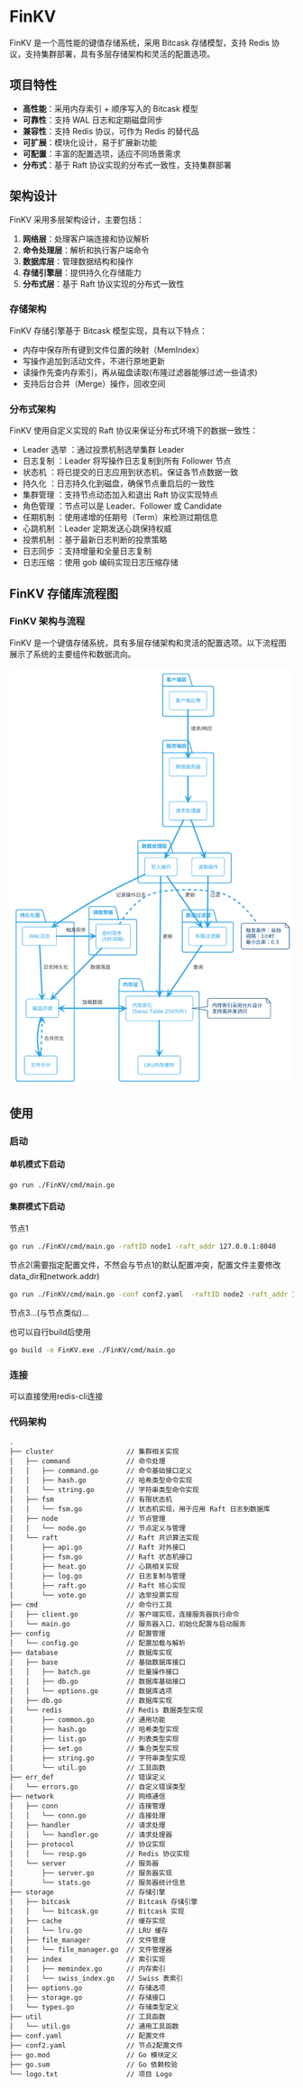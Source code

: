 # FinKV

FinKV 是一个高性能的键值存储系统，采用 Bitcask 存储模型，支持 Redis 协议，支持集群部署，具有多层存储架构和灵活的配置选项。

## 项目特性

- **高性能**：采用内存索引 + 顺序写入的 Bitcask 模型
- **可靠性**：支持 WAL 日志和定期磁盘同步
- **兼容性**：支持 Redis 协议，可作为 Redis 的替代品
- **可扩展**：模块化设计，易于扩展新功能
- **可配置**：丰富的配置选项，适应不同场景需求
- **分布式**：基于 Raft 协议实现的分布式一致性，支持集群部署



## 架构设计

FinKV 采用多层架构设计，主要包括：

1. **网络层**：处理客户端连接和协议解析
2. **命令处理层**：解析和执行客户端命令
3. **数据库层**：管理数据结构和操作
4. **存储引擎层**：提供持久化存储能力
5. **分布式层**：基于 Raft 协议实现的分布式一致性



### 存储架构

FinKV 存储引擎基于 Bitcask 模型实现，具有以下特点：

- 内存中保存所有键到文件位置的映射（MemIndex）
- 写操作追加到活动文件，不进行原地更新
- 读操作先查内存索引，再从磁盘读取(布隆过滤器能够过滤一些请求)
- 支持后台合并（Merge）操作，回收空间



### 分布式架构
FinKV 使用自定义实现的 Raft 协议来保证分布式环境下的数据一致性：

- Leader 选举 ：通过投票机制选举集群 Leader
- 日志复制 ：Leader 将写操作日志复制到所有 Follower 节点
- 状态机 ：将已提交的日志应用到状态机，保证各节点数据一致
- 持久化 ：日志持久化到磁盘，确保节点重启后的一致性
- 集群管理 ：支持节点动态加入和退出 Raft 协议实现特点
- 角色管理 ：节点可以是 Leader、Follower 或 Candidate
- 任期机制 ：使用递增的任期号（Term）来检测过期信息
- 心跳机制 ：Leader 定期发送心跳保持权威
- 投票机制 ：基于最新日志判断的投票策略
- 日志同步 ：支持增量和全量日志复制
- 日志压缩 ：使用 gob 编码实现日志压缩存储



## FinKV 存储库流程图
### FinKV 架构与流程

FinKV 是一个键值存储系统，具有多层存储架构和灵活的配置选项。以下流程图展示了系统的主要组件和数据流向。

![1](image/1.png)


## 使用

### 启动
#### 单机模式下启动
```bash
go run ./FinKV/cmd/main.go
```

#### 集群模式下启动
节点1
```bash
go run ./FinKV/cmd/main.go -raftID node1 -raft_addr 127.0.0.1:8040
```

节点2(需要指定配置文件，不然会与节点1的默认配置冲突，配置文件主要修改data_dir和network.addr)
```bash
go run ./FinKV/cmd/main.go -conf conf2.yaml  -raftID node2 -raft_addr 127.0.0.1:8041 -join_addr 127.0.0.1:8040
```

节点3...(与节点类似)...



也可以自行build后使用

```bash
go build -o FinKV.exe ./FinKV/cmd/main.go 
```



### 连接

可以直接使用redis-cli连接



### 代码架构
```text
.
├── cluster                  // 集群相关实现
│   ├── command              // 命令处理
│   │   ├── command.go       // 命令基础接口定义
│   │   ├── hash.go          // 哈希类型命令实现
│   │   └── string.go        // 字符串类型命令实现
│   ├── fsm                  // 有限状态机
│   │   └── fsm.go           // 状态机实现，用于应用 Raft 日志到数据库
│   ├── node                 // 节点管理
│   │   └── node.go          // 节点定义与管理
│   └── raft                 // Raft 共识算法实现
│       ├── api.go           // Raft 对外接口
│       ├── fsm.go           // Raft 状态机接口
│       ├── heat.go          // 心跳相关实现
│       ├── log.go           // 日志复制与管理
│       ├── raft.go          // Raft 核心实现
│       └── vote.go          // 选举投票实现
├── cmd                      // 命令行工具
│   ├── client.go            // 客户端实现，连接服务器执行命令
│   └── main.go              // 服务器入口，初始化配置与启动服务
├── config                   // 配置管理
│   └── config.go            // 配置加载与解析
├── database                 // 数据库实现
│   ├── base                 // 基础数据库接口
│   │   ├── batch.go         // 批量操作接口
│   │   ├── db.go            // 数据库基础接口
│   │   └── options.go       // 数据库选项
│   ├── db.go                // 数据库实现
│   └── redis                // Redis 数据类型实现
│       ├── common.go        // 通用功能
│       ├── hash.go          // 哈希类型实现
│       ├── list.go          // 列表类型实现
│       ├── set.go           // 集合类型实现
│       ├── string.go        // 字符串类型实现
│       └── util.go          // 工具函数
├── err_def                  // 错误定义
│   └── errors.go            // 自定义错误类型
├── network                  // 网络通信
│   ├── conn                 // 连接管理
│   │   └── conn.go          // 连接处理
│   ├── handler              // 请求处理
│   │   └── handler.go       // 请求处理器
│   ├── protocol             // 协议实现
│   │   └── resp.go          // Redis 协议实现
│   └── server               // 服务器
│       ├── server.go        // 服务器实现
│       └── stats.go         // 服务器统计信息
├── storage                  // 存储引擎
│   ├── bitcask              // Bitcask 存储引擎
│   │   └── bitcask.go       // Bitcask 实现
│   ├── cache                // 缓存实现
│   │   └── lru.go           // LRU 缓存
│   ├── file_manager         // 文件管理
│   │   └── file_manager.go  // 文件管理器
│   ├── index                // 索引实现
│   │   ├── memindex.go      // 内存索引
│   │   └── swiss_index.go   // Swiss 表索引
│   ├── options.go           // 存储选项
│   ├── storage.go           // 存储接口
│   └── types.go             // 存储类型定义
├── util                     // 工具函数
│   └── util.go              // 通用工具函数
├── conf.yaml                // 配置文件
├── conf2.yaml               // 节点2配置文件
├── go.mod                   // Go 模块定义
├── go.sum                   // Go 依赖校验
└── logo.txt                 // 项目 Logo
```